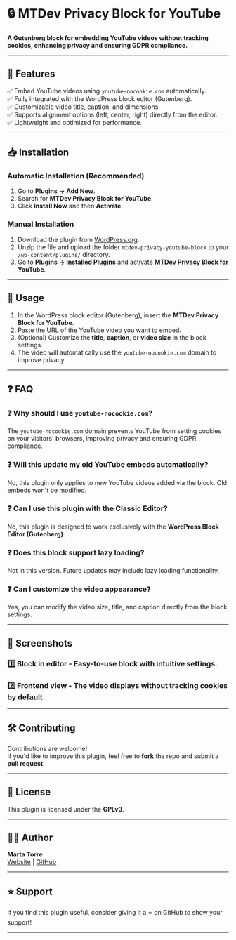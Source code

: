 # 🔒 MTDev Privacy Block for YouTube

**A Gutenberg block for embedding YouTube videos without tracking cookies, enhancing privacy and ensuring GDPR compliance.**


---

## 🚀 Features
✅ Embed YouTube videos using `youtube-nocookie.com` automatically.  
✅ Fully integrated with the WordPress block editor (Gutenberg).  
✅ Customizable video title, caption, and dimensions.  
✅ Supports alignment options (left, center, right) directly from the editor.  
✅ Lightweight and optimized for performance.  

---

## 📥 Installation
### Automatic Installation (Recommended)
1. Go to **Plugins → Add New**.
2. Search for **MTDev Privacy Block for YouTube**.
3. Click **Install Now** and then **Activate**.

### Manual Installation
1. Download the plugin from [WordPress.org](https://wordpress.org/plugins/).
2. Unzip the file and upload the folder `mtdev-privacy-youtube-block` to your `/wp-content/plugins/` directory.
3. Go to **Plugins → Installed Plugins** and activate **MTDev Privacy Block for YouTube**.

---

## 🎯 Usage
1. In the WordPress block editor (Gutenberg), insert the **MTDev Privacy Block for YouTube**.  
2. Paste the URL of the YouTube video you want to embed.  
3. (Optional) Customize the **title**, **caption**, or **video size** in the block settings.  
4. The video will automatically use the `youtube-nocookie.com` domain to improve privacy.

---

## ❓ FAQ
### ❓ Why should I use `youtube-nocookie.com`?
The `youtube-nocookie.com` domain prevents YouTube from setting cookies on your visitors' browsers, improving privacy and ensuring GDPR compliance.

### ❓ Will this update my old YouTube embeds automatically?
No, this plugin only applies to new YouTube videos added via the block. Old embeds won't be modified.

### ❓ Can I use this plugin with the Classic Editor?
No, this plugin is designed to work exclusively with the **WordPress Block Editor (Gutenberg)**.

### ❓ Does this block support lazy loading?
Not in this version. Future updates may include lazy loading functionality.

### ❓ Can I customize the video appearance?
Yes, you can modify the video size, title, and caption directly from the block settings.

---

## 📸 Screenshots
### 1️⃣ **Block in editor** - Easy-to-use block with intuitive settings.
### 2️⃣ **Frontend view** - The video displays without tracking cookies by default.

---

## 🛠️ Contributing
Contributions are welcome!  
If you'd like to improve this plugin, feel free to **fork** the repo and submit a **pull request**.  

---

## 📝 License
This plugin is licensed under the **GPLv3**.

---

## 👩‍💻 Author
**Marta Torre**  
[Website](https://martatorre.dev) | [GitHub](https://github.com/martatorredev)

---

## ⭐ Support
If you find this plugin useful, consider giving it a ⭐ on GitHub to show your support!

---
